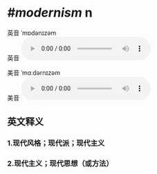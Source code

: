 # ***\#modernism*** n
英音 ˈmɒdənɪzəm  
英音
<audio src="./media/modernism1_AAC.aac" controls="controls"></audio>

美音 ˈmɑːdərnɪzəm  
美音
<audio src="./media/modernism2_AAC.aac" controls="controls"></audio>



  

英文释义
---
### 1.**现代风格；现代派；现代主义**  

### 2.**现代主义；现代思想（或方法）**  


